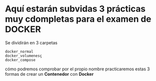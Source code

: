 # Aquí estarán subvidas 3 prácticas muy cdompletas para el examen de DOCKER

Se dividirán en 3 carpetas
    
    docker_normal
    docker_volumenesç
    docker_compose

cómo podremos comprobar por el propio nombre practicaremos estas 3 formas de crear un **Contenedor** con **Docker**